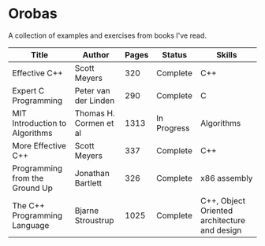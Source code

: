 Orobas
======

A collection of examples and exercises from books I've read.

| Title        | Author           | Pages  | Status | Skills
| ------------- |-------------| -----|--------------|------------|
|  Effective C++	| Scott Meyers		| 320	| Complete | C++
|  Expert C Programming  | Peter van der Linden | 290 | Complete | C
| MIT Introduction to Algorithms      | Thomas H. Cormen et al      |   1313 | In Progress | Algorithms
| More Effective C++	| Scott Meyers		| 337	| Complete | C++
| Programming from the Ground Up | Jonathan Bartlett      |   326 | Complete | x86 assembly
| The C++ Programming Language | Bjarne Stroustrup |  1025 | Complete | C++, Object Oriented architecture and design 
